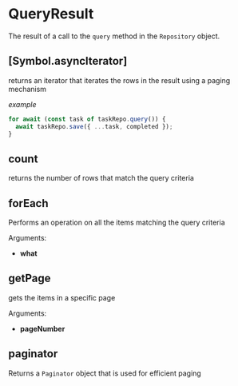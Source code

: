 # QueryResult
The result of a call to the `query` method in the `Repository` object.
## [Symbol.asyncIterator]
returns an iterator that iterates the rows in the result using a paging mechanism
   
   
   *example*
   ```ts
   for await (const task of taskRepo.query()) {
     await taskRepo.save({ ...task, completed });
   }
   ```
   
## count
returns the number of rows that match the query criteria
## forEach
Performs an operation on all the items matching the query criteria

Arguments:
* **what**
## getPage
gets the items in a specific page

Arguments:
* **pageNumber**
## paginator
Returns a `Paginator` object that is used for efficient paging
